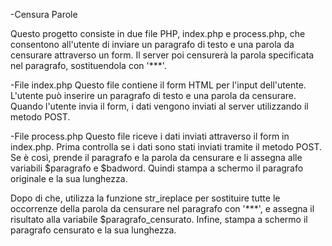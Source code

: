 -Censura Parole

Questo progetto consiste in due file PHP, index.php e process.php, che consentono all'utente di inviare un paragrafo di testo e una parola da censurare attraverso un form. Il server poi censurerà la parola specificata nel paragrafo, sostituendola con '***'.

-File index.php
Questo file contiene il form HTML per l'input dell'utente. L'utente può inserire un paragrafo di testo e una parola da censurare. Quando l'utente invia il form, i dati vengono inviati al server utilizzando il metodo POST.

-File process.php
Questo file riceve i dati inviati attraverso il form in index.php. Prima controlla se i dati sono stati inviati tramite il metodo POST. Se è così, prende il paragrafo e la parola da censurare e li assegna alle variabili $paragrafo e $badword.
Quindi stampa a schermo il paragrafo originale e la sua lunghezza.

Dopo di che, utilizza la funzione str_ireplace per sostituire tutte le occorrenze della parola da censurare nel paragrafo con '***', e assegna il risultato alla variabile $paragrafo_censurato. Infine, stampa a schermo il paragrafo censurato e la sua lunghezza.
